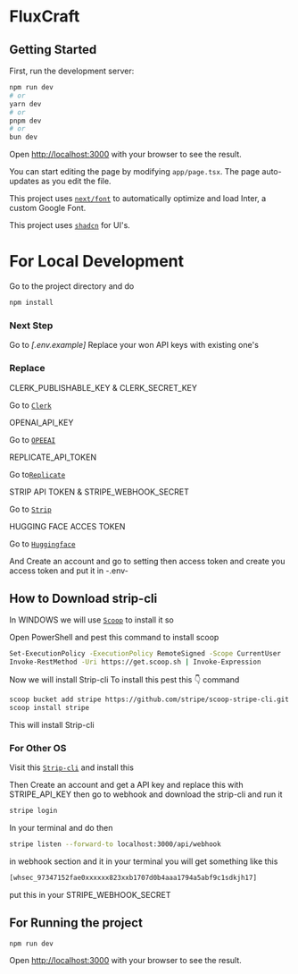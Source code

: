 # FluxCraft

## Getting Started

First, run the development server:

```bash
npm run dev
# or
yarn dev
# or
pnpm dev
# or
bun dev
```

Open [http://localhost:3000](http://localhost:3000) with your browser to see the result.

You can start editing the page by modifying `app/page.tsx`. The page auto-updates as you edit the file.

This project uses [`next/font`](https://nextjs.org/docs/basic-features/font-optimization) to automatically optimize and load Inter, a custom Google Font.

This project uses [`shadcn`](https://ui.shadcn.com/) for UI's.

# For Local Development

Go to the project directory and do

 ```bash
npm install
```

### Next Step

 Go to _*[.env.example]*_ 
 Replace your won API keys with existing one's

### Replace

 CLERK_PUBLISHABLE_KEY &  CLERK_SECRET_KEY 

 Go to [`Clerk`](https://clerk.com/)

 OPENAI_API_KEY

 Go to [`OPEEAI`](https://openai.com/)

REPLICATE_API_TOKEN

Go to[`Replicate`](https://replicate.com/)

STRIP API TOKEN & STRIPE_WEBHOOK_SECRET

Go to [`Strip`](https://stripe.com/in)

HUGGING FACE ACCES TOKEN 

Go to [`Huggingface`](https://huggingface.co/)

And Create an account and go to setting then access token and create you access token and put it in -.env-

## How to Download strip-cli

In WINDOWS
we will use [`Scoop`](https://scoop.sh/) to install it so

Open PowerShell and pest this command to install scoop

```bash
Set-ExecutionPolicy -ExecutionPolicy RemoteSigned -Scope CurrentUser
Invoke-RestMethod -Uri https://get.scoop.sh | Invoke-Expression
```

Now we will install Strip-cli
To install this pest this 👇 command

```bash
scoop bucket add stripe https://github.com/stripe/scoop-stripe-cli.git
scoop install stripe
```

This will install Strip-cli

### For Other OS

 Visit this [`Strip-cli`](https://docs.stripe.com/stripe-cli)
 and install this

Then Create an account and get a API key and replace this with STRIPE_API_KEY then go to webhook and download the strip-cli and run it  

```bash
stripe login
```

In your terminal and do then

```bash
stripe listen --forward-to localhost:3000/api/webhook
```

 in webhook section and it in your terminal you will get something like this 

```bash
[whsec_97347152fae0xxxxxx823xxb1707d0b4aaa1794a5abf9c1sdkjh17]
```

put this in your STRIPE_WEBHOOK_SECRET

## For Running the project

  ```bash
npm run dev
```

Open [http://localhost:3000](http://localhost:3000) with your browser to see the result.
